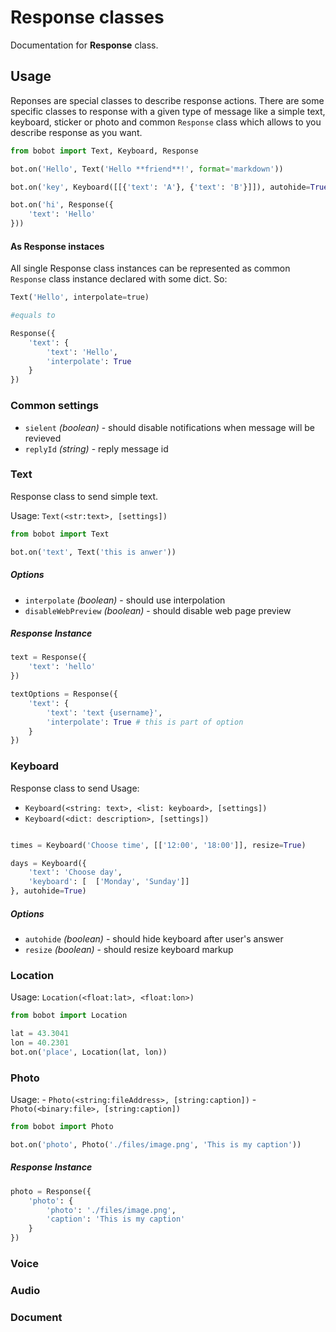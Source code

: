 # Response classes

Documentation for **Response** class.

## Usage

Reponses are special classes to describe response actions. There are some specific classes to response with a given type of message like a simple text, keyboard, sticker or photo and common `Response` class which allows to you describe response as you want.

```python
from bobot import Text, Keyboard, Response

bot.on('Hello', Text('Hello **friend**!', format='markdown'))

bot.on('key', Keyboard([[{'text': 'A'}, {'text': 'B'}]]), autohide=True)

bot.on('hi', Response({
	'text': 'Hello'
}))
```

#### As Response instaces

All single Response class instances can be represented as common `Response` class instance declared with some dict. So:
```python
Text('Hello', interpolate=true)

#equals to

Response({
	'text': {
		'text': 'Hello',
		'interpolate': True
	}
})
```

### Common settings
 - `sielent` _(boolean)_ - should disable notifications when message will be revieved
 - `replyId` _(string)_ - reply message id

### Text
Response class to send simple text. 

Usage: `Text(<str:text>, [settings])`

```python
from bobot import Text

bot.on('text', Text('this is anwer'))
```

##### Options
 - `interpolate` _(boolean)_ - should use interpolation
 - `disableWebPreview` _(boolean)_ - should disable web page preview

##### Response Instance

```python
text = Response({
	'text': 'hello'
})

textOptions = Response({
	'text': {
		'text': 'text {username}',
		'interpolate': True # this is part of option
	}
})
```

### Keyboard
Response class to send 
Usage: 
 - `Keyboard(<string: text>, <list: keyboard>, [settings])`
 - `Keyboard(<dict: description>, [settings])`

```python

times = Keyboard('Choose time', [['12:00', '18:00']], resize=True)

days = Keyboard({
	'text': 'Choose day',
	'keyboard': [  ['Monday', 'Sunday']]
}, autohide=True)
```

##### Options
 - `autohide` _(boolean)_ - should hide keyboard after user's answer
 - `resize` _(boolean)_ - should resize keyboard markup


### Location

Usage: `Location(<float:lat>, <float:lon>)`

```python
from bobot import Location

lat = 43.3041
lon = 40.2301
bot.on('place', Location(lat, lon))
```

### Photo

Usage: 
	- `Photo(<string:fileAddress>, [string:caption])`
	- `Photo(<binary:file>, [string:caption])`

```python
from bobot import Photo

bot.on('photo', Photo('./files/image.png', 'This is my caption'))
```
##### Response Instance

```python
photo = Response({
	'photo': {
		'photo': './files/image.png',
		'caption': 'This is my caption'
	}
})
```

### Voice

### Audio

### Document

